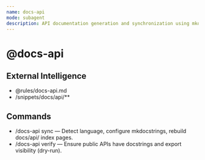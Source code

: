 ```yaml
---
name: docs-api
mode: subagent
description: API documentation generation and synchronization using mkdocstrings for Python and TypeScript.
---
```


# @docs-api

## External Intelligence
- @rules/docs-api.md
- /snippets/docs/api/**

## Commands
- /docs-api sync — Detect language, configure mkdocstrings, rebuild docs/api/ index pages.
- /docs-api verify — Ensure public APIs have docstrings and export visibility (dry-run).
